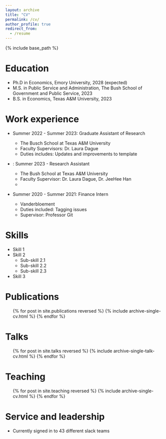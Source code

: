 ```yaml
---
layout: archive
title: "CV"
permalink: /cv/
author_profile: true
redirect_from:
  - /resume
---
```


{% include base_path %}

Education
======
* Ph.D in Economics, Emory University, 2028 (expected)
* M.S. in Public Service and Administration, The Bush School of Government and Public Service, 2023
* B.S. in Economics, Texas A&M University, 2023

Work experience
======
* Summer 2022 - Summer 2023: Graduate Assistant of Research
  * The Busch School at Texas A&M University
  * Faculty Supervisors: Dr. Laura Dague
  * Duties includes: Updates and improvements to template
  
* : Summer 2023 - Research Assistant
  * The Bush School at Texas A&M University
  * Faculty Supervisor: Dr. Laura Dague, Dr. JeeHee Han
  * 

* Summer 2020 - Summer 2021: Finance Intern
  * Vanderbloement
  * Duties included: Tagging issues
  * Supervisor: Professor Git
  
Skills
======
* Skill 1
* Skill 2
  * Sub-skill 2.1
  * Sub-skill 2.2
  * Sub-skill 2.3
* Skill 3

Publications
======
  <ul>{% for post in site.publications reversed %}
    {% include archive-single-cv.html %}
  {% endfor %}</ul>
  
Talks
======
  <ul>{% for post in site.talks reversed %}
    {% include archive-single-talk-cv.html  %}
  {% endfor %}</ul>
  
Teaching
======
  <ul>{% for post in site.teaching reversed %}
    {% include archive-single-cv.html %}
  {% endfor %}</ul>
  
Service and leadership
======
* Currently signed in to 43 different slack teams
